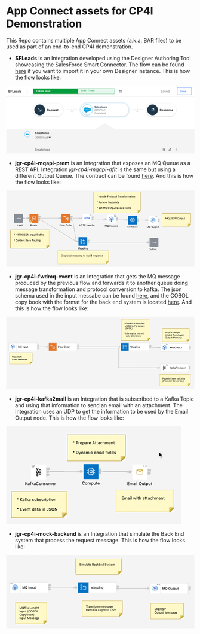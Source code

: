 # App Connect assets for CP4I Demonstration

This Repo contains multiple App Connect assets (a.k.a. BAR files) to be used as part of an end-to-end CP4I demonstration.

* **SFLeads** is an Integration developed using the Designer Authoring Tool showcasing the SalesForce Smart Connector. The flow can be found [here](https://github.com/gomezrjo/cp4idemo/blob/main/artifacts/SFLeads.yaml) if you want to import it in your own Designer instance. This is how the flow looks like:

![ACE Integrations Image 0](images/SFLeads-Flow.png)

* **jgr-cp4i-mqapi-prem** is an Integration that exposes an MQ Queue as a REST API. Integration *jgr-cp4i-mqapi-dflt* is the same but using a different Output Queue. The contract can be found [here](https://github.com/gomezrjo/cp4idemo/blob/main/artifacts/jgr-cp4i-mqapi-prem.json). And this is how the flow looks like:

![ACE Integrations Image 1](images/jgr-cp4i-mqapi-prem.png)

* **jgr-cp4i-fwdmq-event** is an Integration that gets the MQ message produced by the previous flow and forwards it to another queue doing message transformation and protocol conversion to kafka. The json schema used in the input messabe can be found [here](https://github.com/gomezrjo/cp4idemo/blob/main/artifacts/contact.json), and the COBOL copy book with the format for the back end system is located [here](https://github.com/gomezrjo/cp4idemo/blob/main/artifacts/contact.cpy). And this is how the flow looks like:

![ACE Integrations Image 2](images/jgr-cp4i-fwdmq-event.png)

* **jgr-cp4i-kafka2mail** is an Integration that is subscribed to a Kafka Topic and using that information to send an email with an attachment. The integration uses an UDP to get the information to be used by the Email Output node. This is how the flow looks like:

![ACE Integrations Image 3](images/jgr-cp4i-kafka2mail.png)

* **jgr-cp4i-mock-backend** is an Integration that simulate the Back End system that process the request message. This is how the flow looks like:

![ACE Integrations Image 4](images/jgr-cp4i-mock-backend.png)


